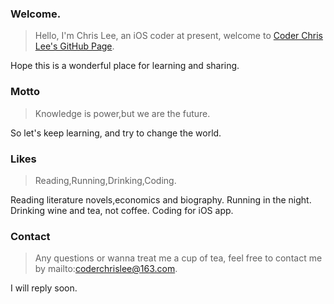 ### Welcome.
> Hello, I'm Chris Lee, an iOS coder at present, welcome to [Coder Chris Lee's GitHub Page](https://http://coderchrislee.github.io/).

Hope this is a wonderful place for learning and sharing.

### Motto
> Knowledge is power,but we are the future.

So let's keep learning, and try to change the world.

### Likes
> Reading,Running,Drinking,Coding.

Reading literature novels,economics and biography.
Running in the night.
Drinking wine and tea, not coffee.
Coding for iOS app.

### Contact
> Any questions or wanna treat me a cup of tea, feel free to contact me by mailto:coderchrislee@163.com. 

I will reply soon.

